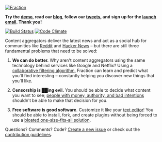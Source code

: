 [![Fraction](http://i.imgur.com/sCu2Klt.png)](http://fraction.io)

**Try the [demo](http://demo.fraction.io), read our [blog](http://blog.fraction.io), follow our [tweets](http://twitter.com/GetFraction), and sign up for the [launch email](http://eepurl.com/PS9SD). Thank you!**

[![Build Status](http://img.shields.io/travis/fraction/fraction.svg)](https://travis-ci.org/fraction/fraction) [![Code Climate](http://img.shields.io/codeclimate/github/fraction/fraction.svg)](https://codeclimate.com/github/fraction/fraction)

Content aggregators deliver the latest news and act as a social hub for communities like [Reddit](http://reddit.com/) and [Hacker News](http://news.ycombinator.com) – but there are still three fundamental problems that need to be solved:

1. **We can do better.** Why aren't content aggregators using the same technology behind services like Google and Netflix? Using a [collaborative filtering algorithm](https://en.wikipedia.org/wiki/Collaborative_filtering#Memory-based), Fraction can learn and predict what you'll find interesting – constantly helping you discover new things that you'll like.

2. **Censorship is ██ing evil.** You should be able to decide what content you want to see; [people with money, authority, and bad intentions](https://firstlook.org/theintercept/2014/02/24/jtrig-manipulation/) shouldn't be able to make that decision for you.

3. **Free software is good software.** Customize it like your [text editor](https://atom.io/)! You should be able to install, fork, and create plugins without being forced to use a [bloated one-size-fits-all solution](http://redditenhancementsuite.com/).

Questions? Comments? Code? [Create a new issue](https://github.com/fraction/fraction/issues/new) or check out the [contribution guidelines](https://github.com/fraction/fraction/blob/master/CONTRIBUTING.md).
